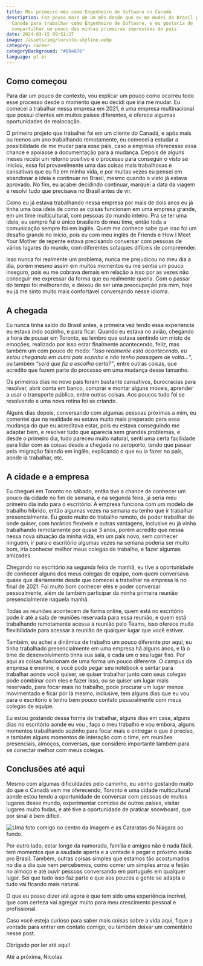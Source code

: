 ```yaml
---
title: Meu primeiro mês como Engenheiro de Software no Canadá
description: Faz pouco mais de um mês desde que eu me mudei do Brasil para o
  Canadá para trabalhar como Engenheiro de Software, e eu gostaria de
  compartilhar um pouco das minhas primeiras impressões do país.
date: 2024-03-15 09:51:27
image: /assets/img/toronto-skyline.webp
category: career
categoryBackground: "#00e676"
language: pt-br
---
```

## Como começou

Para dar um pouco de contexto, vou explicar um pouco como ocorreu todo esse processo desde o momento que eu decidi que iria me mudar. Eu comecei a trabalhar nessa empresa em 2021, é uma empresa multinacional que possui clientes em muitos países diferentes, e oferece algumas oportunidades de realocação.

O primeiro projeto que trabalhei foi em um cliente do Canadá, e após mais ou menos um ano trabalhando remotamente, eu comecei a estudar a possibilidade de me mudar para esse país, caso a empresa oferecesse essa chance e apoiasse a documentação para a mudança. Depois de alguns meses recebi um retorno positivo e o processo para conseguir o visto se iniciou, essa foi provavelmente uma das coisas mais trabalhosas e cansativas que eu fiz em minha vida, e por muitas vezes eu pensei em abandonar a ideia e continuar no Brasil, mesmo quando o visto já estava aprovado. No fim, eu acabei decidindo continuar, marquei a data da viagem e resolvi tudo que precisava no Brasil antes de vir.

Como eu já estava trabalhando nessa empresa por mais de dois anos eu já tinha uma boa ideia de como as coisas funcionam em uma empresa grande, em um time multicultural, com pessoas do mundo inteiro. Pra se ter uma ideia, eu sempre fui o único brasileiro do meu time, então toda a comunicação sempre foi em inglês. Quem me conhece sabe que isso foi um desafio grande no início, pois eu com meu inglês de Friends e How I Meet Your Mother de repente estava precisando conversar com pessoas de vários lugares do mundo, com diferentes sotaques difíceis de compreender.

Isso nunca foi realmente um problema, nunca me prejudicou no meu dia a dia, porém mesmo assim em muitos momentos eu me sentia um pouco inseguro, pois eu me cobrava demais em relação a isso por as vezes não conseguir me expressar da forma que eu realmente queria. Com o passar do tempo foi melhorando, e deixou de ser uma preocupação pra mim, hoje eu já me sinto muito mais confortável conversando nesse idioma.

## A chegada

Eu nunca tinha saído do Brasil antes, a primeira vez tendo essa experiencia eu estava indo sozinho, e para ficar. Quando eu estava no avião, chegando a hora de pousar em Toronto, eu lembro que estava sentindo um misto de emoções, realizado por isso estar finalmente acontecendo, feliz, mas também um com pouco de medo: *“Isso realmente está acontecendo, eu estou chegando em outro país sozinho e não tenho passagem de volta…”*, ou também *“será que fiz a escolha certa?”*, entre outras coisas, que acredito que fazem parte do processo em uma mudança desse tamanho.

Os primeiros dias no novo país foram bastante cansativos, burocracias para resolver, abrir conta em banco, comprar e montar alguns moveis, aprender a usar o transporte público, entre outras coisas. Aos poucos tudo foi se resolvendo e uma nova rotina foi se criando.

Alguns dias depois, conversando com algumas pessoas próximas a mim, eu comentei que na realidade eu estava muito mais preparado para essa mudança do que eu acreditava estar, pois eu estava conseguindo me adaptar bem, e resolver tudo que aparecia sem grandes problemas, e desde o primeiro dia, tudo pareceu muito natural, senti uma certa facilidade para lidar com as coisas desde a chegada no aeroporto, tendo que passar pela imigração falando em inglês, explicando o que eu ia fazer no país, aonde ia trabalhar, etc.

## A cidade e a empresa

Eu cheguei em Toronto no sábado, então tive a chance de conhecer um pouco da cidade no fim de semana, e na segunda feira, já seria meu primeiro dia indo para o escritório. A empresa funciona com um modelo de trabalho híbrido, então algumas vezes na semana eu tenho que ir trabalhar presencialmente. Eu gosto muito do trabalho remoto, de poder trabalhar de onde quiser, com horários flexíveis e outras vantagens, inclusive eu já vinha trabalhando remotamente por quase 3 anos, porém acredito que nessa nessa nova situação da minha vida, em um país novo, sem conhecer ninguém, ir para o escritório algumas vezes na semana poderia ser muito bom, iria conhecer melhor meus colegas de trabalho, e fazer algumas amizades.

Chegando no escritório na segunda feira de manhã, eu tive a oportunidade de conhecer alguns dos meus colegas de equipe, com quem conversava quase que diariamente desde que comecei a trabalhar na empresa lá no final de 2021. Foi muito bom conhecer eles e poder conversar pessoalmente, além de também participar da minha primeira reunião presencialmente naquela manhã.

Todas as reuniões acontecem de forma online, quem está no escritório pode ir até a sala de reuniões reservada para essa reunião, e quem está trabalhando remotamente acessa a reunião pelo Teams, isso oferece muita flexibilidade para acessar a reunião de qualquer lugar que você estiver.

Também, eu achei a dinâmica de trabalho um pouco diferente por aqui, eu tinha trabalhado presencialmente em uma empresa há alguns anos, e lá o time de desenvolvimento tinha sua sala, e cada um o seu lugar fixo. Por aqui as coisas funcionam de uma forma um pouco diferente. O campus da empresa é enorme, e você pode pegar seu notebook e sentar para trabalhar aonde você quiser, se quiser trabalhar junto com seus colegas pode combinar com eles e fazer isso, ou se quiser um lugar mais reservado, para focar mais no trabalho, pode procurar um lugar menos movimentado e ficar por lá mesmo, inclusive, tem alguns dias que eu vou para o escritório e tenho bem pouco contato pessoalmente com meus colegas de equipe.

Eu estou gostando dessa forma de trabalhar, alguns dias em casa, alguns dias no escritório aonde eu vou , faço o meu trabalho e vou embora, alguns momentos trabalhando sozinho para focar mais e entregar o que é preciso, e também alguns momentos de interação com o time, em reuniões presenciais, almoços, conversas, que considero importante também para se conectar melhor com meus colegas.

## Conclusões até aqui

Mesmo com algumas dificuldades pelo caminho, eu venho gostando muito do que o Canadá vem me oferecendo, Toronto é uma cidade multicultural aonde estou tendo a oportunidade de conversar com pessoas de muitos lugares desse mundo, experimentar comidas de outros países, visitar lugares muito fodas, e até tive a oportunidade de praticar snowboard, que por sinal é bem difícil.

![Uma foto comigo no centro da imagem e as Cataratas do Niagara ao fundo.](/assets/img/niagara-falls-and-me.jpeg "Uma foto comigo no centro da imagem e as Cataratas do Niagara ao fundo.")

Por outro lado, estar longe da namorada, família e amigos não é nada fácil, tem momentos que a saudade aperta e a vontade é pegar o próximo avião pro Brasil. Também, outras coisas simples que estamos tão acostumados no dia a dia que nem percebemos, como comer um simples arroz e feijão no almoço e até ouvir pessoas conversando em português em qualquer lugar. Sei que tudo isso faz parte e que aos poucos a gente se adapta e tudo vai ficando mais natural.

O que eu posso dizer até agora é que tem sido uma experiência incrível, que com certeza vai agregar muito para meu crescimento pessoal e profissional.

Caso você esteja curioso para saber mais coisas sobre a vida aqui, fique a vontade para entrar em contato comigo, ou também deixar um comentário nesse post.

Obrigado por ler até aqui!

Até a próxima,
Nicolas